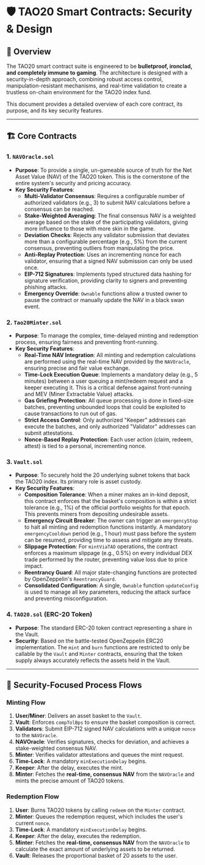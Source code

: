 # 🛡️ TAO20 Smart Contracts: Security & Design

## 🎯 Overview

The TAO20 smart contract suite is engineered to be **bulletproof, ironclad, and completely immune to gaming**. The architecture is designed with a security-in-depth approach, combining robust access control, manipulation-resistant mechanisms, and real-time validation to create a trustless on-chain environment for the TAO20 index fund.

This document provides a detailed overview of each core contract, its purpose, and its key security features.

---

## 🏗️ Core Contracts

### **1. `NAVOracle.sol`**
- **Purpose**: To provide a single, un-gameable source of truth for the Net Asset Value (NAV) of the TAO20 token. This is the cornerstone of the entire system's security and pricing accuracy.
- **Key Security Features**:
  - **Multi-Validator Consensus**: Requires a configurable number of authorized validators (e.g., 3) to submit NAV calculations before a consensus can be reached.
  - **Stake-Weighted Averaging**: The final consensus NAV is a weighted average based on the stake of the participating validators, giving more influence to those with more skin in the game.
  - **Deviation Checks**: Rejects any validator submission that deviates more than a configurable percentage (e.g., 5%) from the current consensus, preventing outliers from manipulating the price.
  - **Anti-Replay Protection**: Uses an incrementing nonce for each validator, ensuring that a signed NAV submission can only be used once.
  - **EIP-712 Signatures**: Implements typed structured data hashing for signature verification, providing clarity to signers and preventing phishing attacks.
  - **Emergency Override**: `Ownable` functions allow a trusted owner to pause the contract or manually update the NAV in a black swan event.

### **2. `Tao20Minter.sol`**
- **Purpose**: To manage the complex, time-delayed minting and redemption process, ensuring fairness and preventing front-running.
- **Key Security Features**:
  - **Real-Time NAV Integration**: All minting and redemption calculations are performed using the real-time NAV provided by the `NAVOracle`, ensuring precise and fair value exchange.
  - **Time-Lock Execution Queue**: Implements a mandatory delay (e.g., 5 minutes) between a user queuing a mint/redeem request and a keeper executing it. This is a critical defense against front-running and MEV (Miner Extractable Value) attacks.
  - **Gas Griefing Protection**: All queue processing is done in fixed-size batches, preventing unbounded loops that could be exploited to cause transactions to run out of gas.
  - **Strict Access Control**: Only authorized "Keeper" addresses can execute the batches, and only authorized "Validator" addresses can submit attestations.
  - **Nonce-Based Replay Protection**: Each user action (claim, redeem, attest) is tied to a personal, incrementing nonce.

### **3. `Vault.sol`**
- **Purpose**: To securely hold the 20 underlying subnet tokens that back the TAO20 index. Its primary role is asset custody.
- **Key Security Features**:
  - **Composition Tolerance**: When a miner makes an in-kind deposit, this contract enforces that the basket's composition is within a strict tolerance (e.g., 1%) of the official portfolio weights for that epoch. This prevents miners from depositing undesirable assets.
  - **Emergency Circuit Breaker**: The owner can trigger an `emergencyStop` to halt all minting and redemption functions instantly. A mandatory `emergencyCooldown` period (e.g., 1 hour) must pass before the system can be resumed, providing time to assess and mitigate any threats.
  - **Slippage Protection**: For `mintViaTAO` operations, the contract enforces a maximum slippage (e.g., 0.5%) on every individual DEX trade performed by the router, preventing value loss due to price impact.
  - **Reentrancy Guard**: All major state-changing functions are protected by OpenZeppelin's `ReentrancyGuard`.
  - **Consolidated Configuration**: A single, `Ownable` function `updateConfig` is used to manage all key parameters, reducing the attack surface and preventing misconfiguration.

### **4. `TAO20.sol` (ERC-20 Token)**
- **Purpose**: The standard ERC-20 token contract representing a share in the Vault.
- **Security**: Based on the battle-tested OpenZeppelin ERC20 implementation. The `mint` and `burn` functions are restricted to only be callable by the `Vault` and `Minter` contracts, ensuring that the token supply always accurately reflects the assets held in the Vault.

---

## 🔄 Security-Focused Process Flows

### **Minting Flow**
1.  **User/Miner**: Delivers an asset basket to the `Vault`.
2.  **Vault**: Enforces `compTolBps` to ensure the basket composition is correct.
3.  **Validators**: Submit EIP-712 signed NAV calculations with a unique `nonce` to the `NAVOracle`.
4.  **NAVOracle**: Verifies signatures, checks for deviation, and achieves a stake-weighted consensus NAV.
5.  **Minter**: Verifies validator attestations and queues the mint request.
6.  **Time-Lock**: A mandatory `minExecutionDelay` begins.
7.  **Keeper**: After the delay, executes the mint.
8.  **Minter**: Fetches the **real-time, consensus NAV** from the `NAVOracle` and mints the precise amount of TAO20 tokens.

### **Redemption Flow**
1.  **User**: Burns TAO20 tokens by calling `redeem` on the `Minter` contract.
2.  **Minter**: Queues the redemption request, which includes the user's current `nonce`.
3.  **Time-Lock**: A mandatory `minExecutionDelay` begins.
4.  **Keeper**: After the delay, executes the redemption.
5.  **Minter**: Fetches the **real-time, consensus NAV** from the `NAVOracle` to calculate the exact amount of underlying assets to be returned.
6.  **Vault**: Releases the proportional basket of 20 assets to the user.
